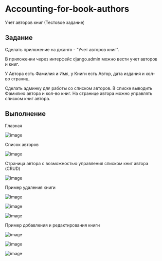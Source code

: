 # Accounting-for-book-authors
Учет авторов книг (Тестовое задание)

Задание
------------------------------------------
Сделать приложение на джанго - "Учет авторов книг".

В приложении через интерфейс django.admin можно вести учет авторов и книг.


У Автора есть Фамилия и Имя, у Книги есть Автор, дата издания и кол-во страниц.


Сделать админку для работы со списком авторов. В списке выводить Фамилию автора и кол-во книг. На странице автора можно управлять списком книг автора.

Выполнение
-------------------------------------------
Главная

![image](https://user-images.githubusercontent.com/68858558/173896447-fd4abaed-0db1-44bc-acb4-0f38ab5f819b.png)

Список авторов

![image](https://user-images.githubusercontent.com/68858558/173896531-e415db8b-564e-40be-a066-97d093bf9287.png)

Страница автора с возможностью управления списком книг автора (CRUD)

![image](https://user-images.githubusercontent.com/68858558/173896864-06c66e71-7ce5-45d0-bf85-4ff5eb299aa8.png)

Пример удаления книги 

![image](https://user-images.githubusercontent.com/68858558/173897231-06cb046a-4cf1-4fa3-a4dd-2daa41eb5ed4.png)

![image](https://user-images.githubusercontent.com/68858558/173897405-03b485df-307c-4ebd-a175-5e3132928378.png)

![image](https://user-images.githubusercontent.com/68858558/173897483-f830c72c-d9c4-492b-bc59-fecd954fecbc.png)


Пример добавления и редактирования книги 

![image](https://user-images.githubusercontent.com/68858558/173897704-c3b9b022-d5c4-41d5-bfe6-f3f9c1c75cad.png)

![image](https://user-images.githubusercontent.com/68858558/173897752-cd7ff02e-d172-4bc7-8e66-3a50c828be1c.png)

![image](https://user-images.githubusercontent.com/68858558/173897841-82f90277-1a1e-469b-a31a-4b2b0876780a.png)
